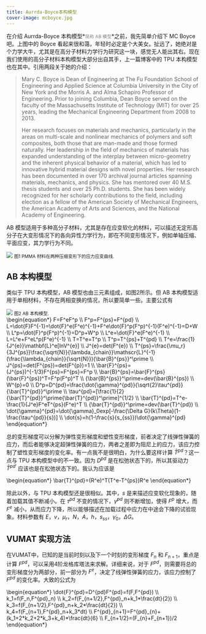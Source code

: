 ```yaml
---
title: Aurrda-Boyce本构模型
cover-image: mcboyce.jpg
---
```


在介绍 Aurrda-Boyce 本构模型*<small><font color="grey">简称 AB 模型</font></small>*之前，我先简单介绍下 MC Boyce 吧。上图中的 Boyce 看起来很和蔼，年轻时必定是个大美女。扯远了，她绝对是个力学大牛，尤其是在高分子材料力学行为研究这一块，感觉无人能出其右。现在我们使用的高分子材料本构模型大部分出自其手，上一篇博客中的 TPU 本构模型也在其中。引用两段关于她的介绍：

> Mary C. Boyce is Dean of Engineering at The Fu Foundation School of Engineering and Applied Science at Columbia University in the City of New York and the Morris A. and Alma Schapiro Professor of Engineering. Prior to joining Columbia, Dean Boyce served on the faculty of the Massachusetts Institute of Technology (MIT) for over 25 years, leading the Mechanical Engineering Department from 2008 to 2013. 
>
> Her research focuses on materials and mechanics, particularly in the areas on multi-scale and nonlinear mechanics of polymers and soft composites, both those that are man-made and those formed naturally. Her leadership in the field of mechanics of materials has expanded understanding of the interplay between micro-geometry and the inherent physical behavior of a material, which has led to innovative hybrid material designs with novel properties. Her research has been documented in over 170 archival journal articles spanning materials, mechanics, and physics. She has mentored over 40 M.S. thesis students and over 25 Ph.D. students. She has been widely recognized for her scholarly contributions to the field, including election as a fellow of the American Society of Mechanical Engineers, the American Academy of Arts and Sciences, and the National Academy of Engineering. 

AB 模型适用于多种高分子材料，尤其是存在应变软化的材料，可以描述无定形高分子在大变形情况下的各向异性力学行为，即在不同变形情况下，例如单轴压缩、平面应变，其力学行为不同。

<div class="figure">
  <img src="{{ site.baseurl }}/img/AB-1.jpg"> 
  <small>图1 PMMA 材料在两种压缩变形下的应力应变曲线.</small>
</div>

## AB 本构模型

类似于 TPU 本构模型，AB 模型也由三元素组成，如图2所示。但 AB 本构模型适用于单相材料，不存在两相变换的情况，所以要简单一些。主要公式有

<div class="figure">
  <img src="{{ site.baseurl }}/img/ABmodel.jpg"> 
  <small>图2 AB 本构模型.</small>
</div>

<div class="formula">
\begin{equation*}
F=F^eF^p \\
F^p=F^{ps}=F^{pd} \\
L=\dot{F}F^{-1}=\dot{F}^e(F^e)^{-1}+F^e\dot{F}^p(F^p)^{-1}(F^e)^{-1}=D+W \\
L^p=\dot{F}^p(F^p)^{-1}=D^p+W^p \\
L^e=\dot{F}^e(F^e)^{-1} \\
L=L^e+F^eL^p(F^e)^{-1} \\
T=T^e=T^p \\
T^p=T^{ps}+T^{pd} \\
T^e=\frac{1}{J^{e}}\mathbf{L}^e[lnV^{e}] \\
J^{e}=det(F^{e}) \\
T^{ps}=\frac{\mu_r}{3J^{ps}}\frac{\sqrt{N}}{\lambda_{chain}}\mathscr{L}^{-1}(\frac{\lambda_{chain}}{\sqrt{N}}){\bar{B}^{ps}}^\prime \\
J^{ps}=det(F^{ps})=det(F^{p})=1 \\
\bar{F}^{ps}=(J^{ps})^{-1/3}F^{ps}=F^{ps}=F^p \\
\bar{B}^{ps}=\bar{F}^{ps}(\bar{F}^{ps})^T=F^p(F^p)^T \\
{\bar{B}^{ps}}^\prime=dev(\bar{B}^{ps}) \\
W^{p}=0 \\
D^p=D^{pd}=\frac{\dot{\gamma}^{pd}}{\sqrt{2}\tau^{pd}}{\bar{T}^{pd}}^\prime \\
\tau^{pd}=[\frac{1}{2}{\bar{T}^{pd}}^\prime{\bar{T}^{pd}}^\prime]^{1/2} \\
\bar{T}^{pd}=T^e-\frac{1}{J^e}F^eT^{ps}(F^e)^T \\
{\bar{T}^{pd}}^\prime=dev(\bar{T}^{pd}) \\
\dot{\gamma}^{pd}=\dot{\gamma}_0exp[-\frac{\Delta G}{k\Theta}(1-\frac{\tau^{pd}}{s})] \\
\dot{s}=h(1-\frac{s}{s_{ss}})\dot{\gamma}^{pd}
\end{equation*}
</div>

总的变形梯度可以分解为弹性变形梯度和塑性变形梯度，前者决定了线弹性弹簧的应力，而后者能够决定超弹性弹簧的应力，两者之差即为阻尼上的应力，该应力控制了塑性变形梯度的变化率。有一点我不是很明白，为什么要这样计算 $\bar{T}^{pd}$？这一点与 TPU 本构模型中的不一致。因为 $D^{pd}$ 是在松弛状态下的，所以其驱动力 ${\bar{T}^{pd}}^\prime$ 应该也是在松弛状态下的。我认为应该是

<div class="formula">
\begin{equation*}
\bar{T}^{pd}=(R^e)^T(T^e-T^{ps})R^e
\end{equation*}
</div>

除此以外，与 TPU 本构模型还是很相似。其中，$s$ 是来描述应变软化现象的，随着加载其值不断减小。在 $\tau^{pd}$ 不变的情况下，$\dot{\gamma}^{pd}$ 则不断增加，使得 $F^p$ 增大，而 $F^e$ 减小，从而应力下降，所以能够描述在加载过程中应力在中途会下降的试验现象。材料参数有 $E$，$v$，$\mu_r$，$N$，$A$，$h$，$s_{ss}$，$\dot{\gamma}_0$，$\Delta G$。

## VUMAT 实现方法

在VUMAT中，已知的是当前时刻以及下一个时刻的变形梯度 $F_{n}$ 和 $F_{n+1}$，重点是计算 $F^{pd}$，可以采用4阶龙格库塔法来求解。详细来说，对于 $F^{pd}$，则需要将总的变形梯度分为两部分，前一部分为 $F^{e}$，决定了线弹性弹簧的应力，该应力控制了 $F^{pd}$ 的变化率。大致的公式为

<div class="formula">
\begin{equation*}
\dot{F}^{pd}=D^{pd}F^{pd}=f(F,F^{pd}) \\
k_1=f(F_n,F^{pd}_n) \\
k_2=f(F_{n+1/2},F^{pd}_n+k_1*\frac{dt}{2}) \\
k_3=f(F_{n+1/2},F^{pd}_n+k_2*\frac{dt}{2}) \\
k_4=f(F_{n+1},F^{pd}_n+k_3*dt) \\
F^{pd}_{n+1}=F^{pd}_{n}+(k_1+2*k_2+2*k_3+k_4)*\frac{dt}{6} \\
F_{n+1/2}=(F_{n}+F_{n+1})/2
\end{equation*}
</div>